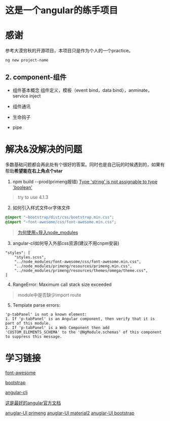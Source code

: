 # 这是一个angular的练手项目

# 感谢
参考大漠穷秋的开源项目，本项目只是作为个人的一个practice。

````
ng new project-name
````

## 2. component-组件
* 组件基本概念
    组件定义，模板（event bind，data bind），anminate，service inject

* 组件通讯
* 生命钩子
* pipe

# 解决&没解决的问题
多数基础问题都会再此处有个很好的答案。同时也是自己玩的时候遇到的，如果有帮助**希望能在右上角点个star**
1. npm build --prod(primeng报错)
[Type 'string' is not assignable to type 'boolean'](https://github.com/primefaces/primeng/issues/3781)
> try to use 4.1.3

2. 如何引入样式文件or字体文件
````styles.scss
@import "~bootstrap/dist/css/bootstrap.min.css";
@import "~font-awesome/css/font-awesome.min.css";
````
> [为何使用~导入node_modules](https://doc.webpack-china.org/loaders/sass-loader)

3. angular-cli如何导入外部css资源(建议不用cnpm安装)
````
"styles": [
    "styles.scss",
    "../node_modules/font-awesome/css/font-awesome.min.css",
    "../node_modules/primeng/resources/primeng.min.css",
    "../node_modules/primeng/resources/themes/omega/theme.css",
]
````

4. RangeError: Maximum call stack size exceeded
> module中是否缺少import route

5. Template parse errors:
````
'p-tabPanel' is not a known element:
1. If 'p-tabPanel' is an Angular component, then verify that it is part of this module.
2. If 'p-tabPanel' is a Web Component then add 'CUSTOM_ELEMENTS_SCHEMA' to the '@NgModule.schemas' of this component to suppress this message.
````


# 学习链接
[font-awesome](http://fontawesome.io/icons/)

[bootstrap](http://v3.bootcss.com/css/)

[angular-cli](https://github.com/angular/angular-cli/wiki)

[这是最好的angular官方文档](https://angular.cn/docs)

[anuglar-UI primeng](https://www.primefaces.org/primeng/#/setup)
[anuglar-UI material2](https://github.com/angular/material2)
[anuglar-UI bootstrap](http://valor-software.com/ngx-bootstrap/#/)